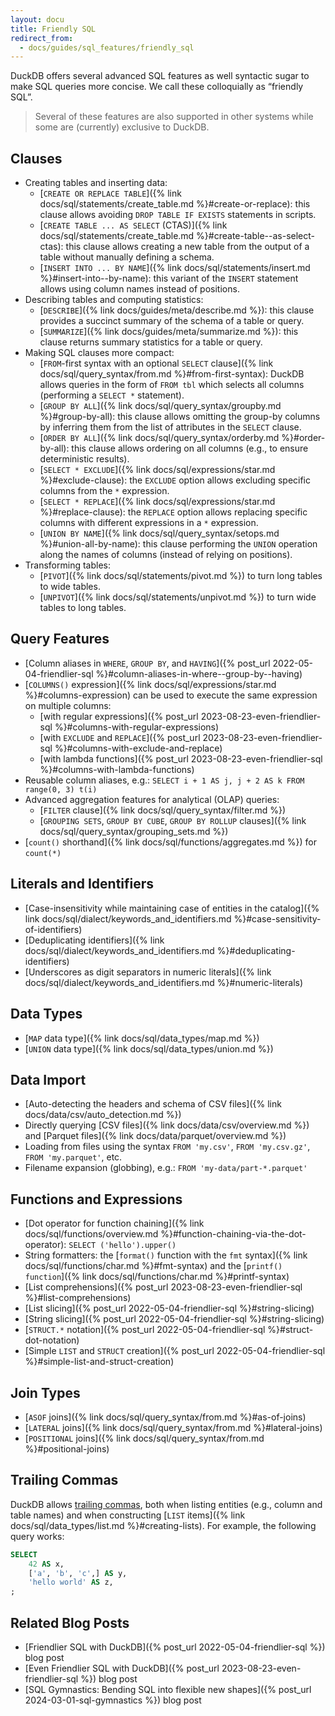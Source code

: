 ```yaml
---
layout: docu
title: Friendly SQL
redirect_from:
  - docs/guides/sql_features/friendly_sql
---
```


DuckDB offers several advanced SQL features as well syntactic sugar to make SQL queries more concise. We call these colloquially as “friendly SQL”.

> Several of these features are also supported in other systems while some are (currently) exclusive to DuckDB.

## Clauses

* Creating tables and inserting data:
    * [`CREATE OR REPLACE TABLE`]({% link docs/sql/statements/create_table.md %}#create-or-replace): this clause allows avoiding `DROP TABLE IF EXISTS` statements in scripts.
    * [`CREATE TABLE ... AS SELECT` (CTAS)]({% link docs/sql/statements/create_table.md %}#create-table--as-select-ctas): this clause allows creating a new table from the output of a table without manually defining a schema.
    * [`INSERT INTO ... BY NAME`]({% link docs/sql/statements/insert.md %}#insert-into--by-name): this variant of the `INSERT` statement allows using column names instead of positions.
* Describing tables and computing statistics:
    * [`DESCRIBE`]({% link docs/guides/meta/describe.md %}): this clause provides a succinct summary of the schema of a table or query.
    * [`SUMMARIZE`]({% link docs/guides/meta/summarize.md %}): this clause returns summary statistics for a table or query.
* Making SQL clauses more compact:
    * [`FROM`-first syntax with an optional `SELECT` clause]({% link docs/sql/query_syntax/from.md %}#from-first-syntax): DuckDB allows queries in the form of `FROM tbl` which selects all columns (performing a `SELECT *` statement).
    * [`GROUP BY ALL`]({% link docs/sql/query_syntax/groupby.md %}#group-by-all): this clause allows omitting the group-by columns by inferring them from the list of attributes in the `SELECT` clause.
    * [`ORDER BY ALL`]({% link docs/sql/query_syntax/orderby.md %}#order-by-all): this clause allows ordering on all columns (e.g., to ensure deterministic results).
    * [`SELECT * EXCLUDE`]({% link docs/sql/expressions/star.md %}#exclude-clause): the `EXCLUDE` option allows excluding specific columns from the `*` expression.
    * [`SELECT * REPLACE`]({% link docs/sql/expressions/star.md %}#replace-clause): the `REPLACE` option allows replacing specific columns with different expressions in a `*` expression.
    * [`UNION BY NAME`]({% link docs/sql/query_syntax/setops.md %}#union-all-by-name): this clause performing the `UNION` operation along the names of columns (instead of relying on positions).
* Transforming tables:
    * [`PIVOT`]({% link docs/sql/statements/pivot.md %}) to turn long tables to wide tables.
    * [`UNPIVOT`]({% link docs/sql/statements/unpivot.md %}) to turn wide tables to long tables.

## Query Features

* [Column aliases in `WHERE`, `GROUP BY`, and `HAVING`]({% post_url 2022-05-04-friendlier-sql %}#column-aliases-in-where--group-by--having)
* [`COLUMNS()` expression]({% link docs/sql/expressions/star.md %}#columns-expression) can be used to execute the same expression on multiple columns:
    * [with regular expressions]({% post_url 2023-08-23-even-friendlier-sql %}#columns-with-regular-expressions)
    * [with `EXCLUDE` and `REPLACE`]({% post_url 2023-08-23-even-friendlier-sql %}#columns-with-exclude-and-replace)
    * [with lambda functions]({% post_url 2023-08-23-even-friendlier-sql %}#columns-with-lambda-functions)
* Reusable column aliases, e.g.: `SELECT i + 1 AS j, j + 2 AS k FROM range(0, 3) t(i)`
* Advanced aggregation features for analytical (OLAP) queries:
    * [`FILTER` clause]({% link docs/sql/query_syntax/filter.md %})
    * [`GROUPING SETS`, `GROUP BY CUBE`, `GROUP BY ROLLUP` clauses]({% link docs/sql/query_syntax/grouping_sets.md %})
* [`count()` shorthand]({% link docs/sql/functions/aggregates.md %}) for `count(*)`

## Literals and Identifiers

* [Case-insensitivity while maintaining case of entities in the catalog]({% link docs/sql/dialect/keywords_and_identifiers.md %}#case-sensitivity-of-identifiers)
* [Deduplicating identifiers]({% link docs/sql/dialect/keywords_and_identifiers.md %}#deduplicating-identifiers)
* [Underscores as digit separators in numeric literals]({% link docs/sql/dialect/keywords_and_identifiers.md %}#numeric-literals)

## Data Types

* [`MAP` data type]({% link docs/sql/data_types/map.md %})
* [`UNION` data type]({% link docs/sql/data_types/union.md %})

## Data Import

* [Auto-detecting the headers and schema of CSV files]({% link docs/data/csv/auto_detection.md %})
* Directly querying [CSV files]({% link docs/data/csv/overview.md %}) and [Parquet files]({% link docs/data/parquet/overview.md %})
* Loading from files using the syntax `FROM 'my.csv'`, `FROM 'my.csv.gz'`, `FROM 'my.parquet'`, etc.
* Filename expansion (globbing), e.g.: `FROM 'my-data/part-*.parquet'`

## Functions and Expressions

* [Dot operator for function chaining]({% link docs/sql/functions/overview.md %}#function-chaining-via-the-dot-operator): `SELECT ('hello').upper()`
* String formatters:
    the [`format()` function with the `fmt` syntax]({% link docs/sql/functions/char.md %}#fmt-syntax) and
    the [`printf() function`]({% link docs/sql/functions/char.md %}#printf-syntax)
* [List comprehensions]({% post_url 2023-08-23-even-friendlier-sql %}#list-comprehensions)
* [List slicing]({% post_url 2022-05-04-friendlier-sql %}#string-slicing)
* [String slicing]({% post_url 2022-05-04-friendlier-sql %}#string-slicing)
* [`STRUCT.*` notation]({% post_url 2022-05-04-friendlier-sql %}#struct-dot-notation)
* [Simple `LIST` and `STRUCT` creation]({% post_url 2022-05-04-friendlier-sql %}#simple-list-and-struct-creation)

## Join Types

* [`ASOF` joins]({% link docs/sql/query_syntax/from.md %}#as-of-joins)
* [`LATERAL` joins]({% link docs/sql/query_syntax/from.md %}#lateral-joins)
* [`POSITIONAL` joins]({% link docs/sql/query_syntax/from.md %}#positional-joins)

## Trailing Commas

DuckDB allows [trailing commas](https://developer.mozilla.org/en-US/docs/Web/JavaScript/Reference/Trailing_commas),
both when listing entities (e.g., column and table names) and when constructing [`LIST` items]({% link docs/sql/data_types/list.md %}#creating-lists).
For example, the following query works:

```sql
SELECT
    42 AS x,
    ['a', 'b', 'c',] AS y,
    'hello world' AS z,
;
```

## Related Blog Posts

* [Friendlier SQL with DuckDB]({% post_url 2022-05-04-friendlier-sql %}) blog post
* [Even Friendlier SQL with DuckDB]({% post_url 2023-08-23-even-friendlier-sql %}) blog post
* [SQL Gymnastics: Bending SQL into flexible new shapes]({% post_url 2024-03-01-sql-gymnastics %}) blog post
